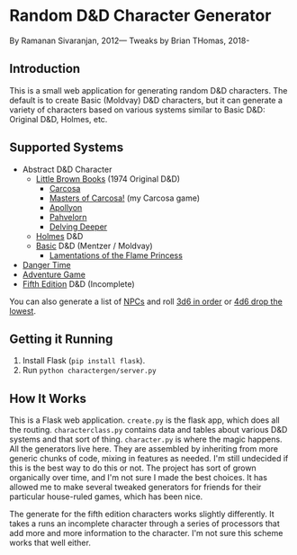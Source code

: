 # Random D&D Character Generator

By Ramanan Sivaranjan, 2012—
Tweaks by Brian THomas, 2018-


## Introduction

This is a small web application for generating random D&D characters. The
default is to create Basic (Moldvay) D&D characters, but it can generate a
variety of characters based on various systems similar to Basic D&D: Original
D&D, Holmes, etc.

## Supported Systems

- Abstract D&D Character
    - [Little Brown Books][lbb] (1974 Original D&D)
        - [Carcosa][]
        - [Masters of Carcosa!][moc] (my Carcosa game)
        - [Apollyon][]
        - [Pahvelorn][]
        - [Delving Deeper][dd]
    - [Holmes] D&D
    - [Basic][] D&D (Mentzer / Moldvay)
        - [Lamentations of the Flame Princess][lotfp]
- [Danger Time][dangertime]
- [Adventure Game][adventuregame]
- [Fifth Edition][5e] D&D (Incomplete)

You can also generate a list of [NPCs][] and roll [3d6 in order][3d6] or [4d6 drop the lowest][4d6].

## Getting it Running

1. Install Flask (`pip install flask`). 
2. Run `python charactergen/server.py`

## How It Works

This is a Flask web application. `create.py` is the flask app, which does all
the routing. `characterclass.py` contains data and tables about various D&D
systems and that sort of thing. `character.py` is where the magic happens. All
the generators live here. They are assembled by inheriting from more generic
chunks of code, mixing in features as needed. I'm still undecided if this is
the best way to do this or not. The project has sort of grown organically over
time, and I'm not sure I made the best choices. It has allowed me to make
several tweaked generators for friends for their particular house-ruled games,
which has been nice.

The generate for the fifth edition characters works slightly differently. It
takes a runs an incomplete character through a series of processors that add
more and more information to the character. I'm not sure this scheme works that
well either.


[lbb]: http://character.totalpartykill.ca/lbb/
[carcosa]: http://character.totalpartykill.ca/carcosa/
[moc]: http://character.totalpartykill.ca/moc/
[apollyon]: http://character.totalpartykill.ca/apollyon/
[pahvelorn]: http://character.totalpartykill.ca/pahvelorn/
[dd]: http://character.totalpartykill.ca/dd/
[holmes]: http://character.totalpartykill.ca/holmes/
[basic]: http://character.totalpartykill.ca/basic/
[lotfp]: http://character.totalpartykill.ca/lotfp/
[5e]: http://character.totalpartykill.ca/5e/
[dangertime]: http://character.totalpartykill.ca/dangertime/
[adventuregame]: http://character.totalpartykill.ca/adventuregame/
[npcs]: http://character.totalpartykill.ca/npcs/
[3d6]: http://character.totalpartykill.ca/3d6/
[4d6]: http://character.totalpartykill.ca/4d6/
